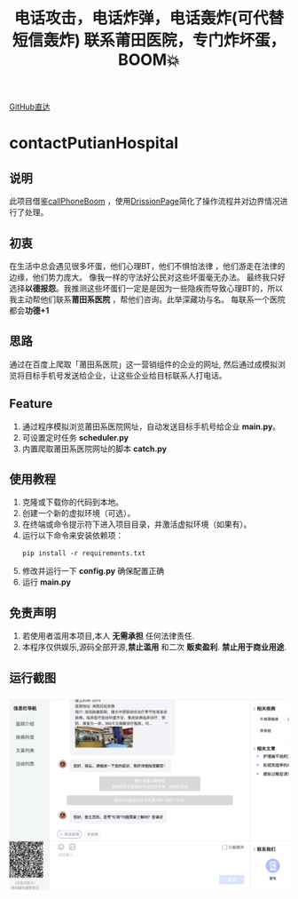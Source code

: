 ﻿---
title: '电话攻击，电话炸弹，电话轰炸(可代替短信轰炸) 联系莆田医院，专门炸坏蛋，BOOM💥'
excerpt: ""
classes: wide
categories:
  - 框架与库
tags:
  - Python
---

[GitHub直达](https://github.com/ehnait/contactPutianHospital/blob/main/README.md?plain=1#contactputianhospital)

# contactPutianHospital

## 说明

此项目借鉴[callPhoneBoom](https://github.com/olyble/callPhoneBoom)
，使用[DrissionPage](http://g1879.gitee.io/drissionpagedocs/)简化了操作流程并对边界情况进行了处理。

## 初衷

在生活中总会遇见很多坏蛋，他们心理BT，他们不惧怕法律 ，他们游走在法律的边缘，他们势力庞大。 像我一样的守法好公民对这些坏蛋毫无办法。
最终我只好选择**以德报怨**。我推测这些坏蛋们一定是是因为一些隐疾而导致心理BT的，所以我主动帮他们联系**莆田系医院**
，帮他们咨询。此举深藏功与名。
每联系一个医院都会**功德+1**

## 思路

通过在百度上爬取「莆田系医院」这一营销组件的企业的网址, 然后通过成模拟浏览将目标手机号发送给企业，让这些企业给目标联系人打电话。

## Feature

1. 通过程序模拟浏览莆田系医院网址，自动发送目标手机号给企业 **main.py**。
2. 可设置定时任务 **scheduler.py**
3. 内置爬取莆田系医院网址的脚本  **catch.py**

## 使用教程

1. 克隆或下载你的代码到本地。
2. 创建一个新的虚拟环境（可选）。
3. 在终端或命令提示符下进入项目目录，并激活虚拟环境（如果有）。
4. 运行以下命令来安装依赖项：
   ```
   pip install -r requirements.txt
   ```
5. 修改并运行一下 **config.py** 确保配置正确
6. 运行 **main.py**

## 免责声明

1. 若使用者滥用本项目,本人 **无需承担** 任何法律责任.
2. 本程序仅供娱乐,源码全部开源,**禁止滥用** 和二次 **贩卖盈利**.  **禁止用于商业用途**.

## 运行截图

![20230808_1](/assets/images/20230808_1.png)
